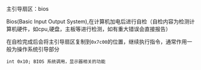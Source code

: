 主引导扇区：bios

Bios(Basic Input Output System),在计算机加电后进行自检（自检内容为检测计算机硬件，如cpu,硬盘，主板等进行检测，如有重大错误会直接报告）

在自检完成后会将主引导扇区复制到`0x7c00`的位置，继续执行指令，通常作用一般为操作系统引导部分

```
int 0x10; BIOS 系统调用，显示器相关的功能
```

